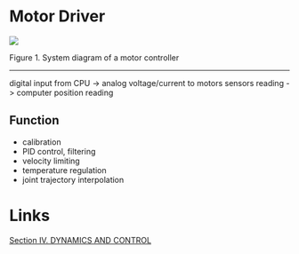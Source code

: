 # Motor Driver
![](http://motion.cs.illinois.edu/RoboticSystems/figures/control/motor_controller_diagram.svg)

Figure 1. System diagram of a motor controller
________________________
digital input from CPU -> analog voltage/current to motors
sensors reading -> computer position reading

## Function
+ calibration 
+ PID control, filtering
+ velocity limiting
+ temperature regulation
+ joint trajectory interpolation
# Links
[Section IV. DYNAMICS AND CONTROL](http://motion.cs.illinois.edu/RoboticSystems/RobotControl.html#Section-IV.-DYNAMICS-AND-CONTROL)